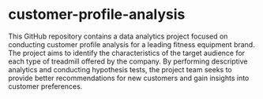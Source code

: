 # customer-profile-analysis
 This GitHub repository contains a data analytics project focused on conducting customer profile analysis for a leading fitness equipment brand. The project aims to identify the characteristics of the target audience for each type of treadmill offered by the company. By performing descriptive analytics and conducting hypothesis tests, the project team seeks to provide better recommendations for new customers and gain insights into customer preferences.  
